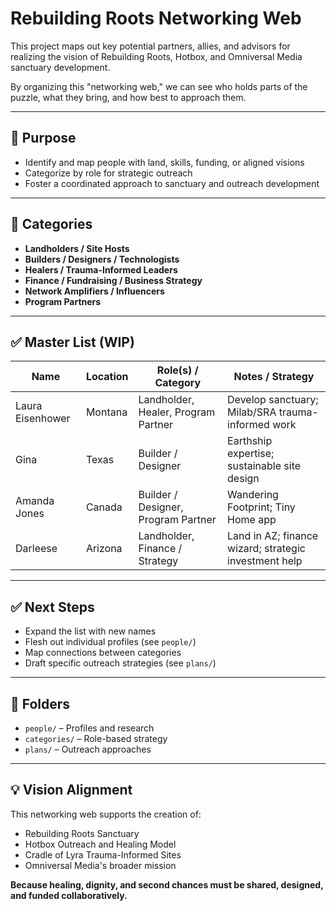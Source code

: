 # Rebuilding Roots Networking Web

This project maps out key potential partners, allies, and advisors for realizing the vision of Rebuilding Roots, Hotbox, and Omniversal Media sanctuary development.

By organizing this "networking web," we can see who holds parts of the puzzle, what they bring, and how best to approach them.

---

## 🌿 Purpose

- Identify and map people with land, skills, funding, or aligned visions
- Categorize by role for strategic outreach
- Foster a coordinated approach to sanctuary and outreach development

---

## 📜 Categories

- **Landholders / Site Hosts**
- **Builders / Designers / Technologists**
- **Healers / Trauma-Informed Leaders**
- **Finance / Fundraising / Business Strategy**
- **Network Amplifiers / Influencers**
- **Program Partners**

---

## ✅ Master List (WIP)

| Name             | Location  | Role(s) / Category                           | Notes / Strategy                                      |
|------------------|-----------|----------------------------------------------|-------------------------------------------------------|
| Laura Eisenhower | Montana   | Landholder, Healer, Program Partner          | Develop sanctuary; Milab/SRA trauma-informed work     |
| Gina             | Texas     | Builder / Designer                           | Earthship expertise; sustainable site design          |
| Amanda Jones     | Canada    | Builder / Designer, Program Partner          | Wandering Footprint; Tiny Home app                    |
| Darleese         | Arizona   | Landholder, Finance / Strategy               | Land in AZ; finance wizard; strategic investment help |

---

## ✅ Next Steps

- Expand the list with new names
- Flesh out individual profiles (see `people/`)
- Map connections between categories
- Draft specific outreach strategies (see `plans/`)

---

## 📂 Folders

- `people/` – Profiles and research
- `categories/` – Role-based strategy
- `plans/` – Outreach approaches

---

## 💡 Vision Alignment

This networking web supports the creation of:

- Rebuilding Roots Sanctuary
- Hotbox Outreach and Healing Model
- Cradle of Lyra Trauma-Informed Sites
- Omniversal Media's broader mission

**Because healing, dignity, and second chances must be shared, designed, and funded collaboratively.**
